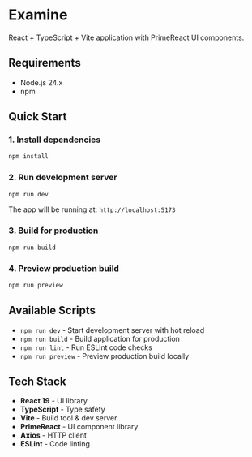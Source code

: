 # Examine

React + TypeScript + Vite application with PrimeReact UI components.

## Requirements

- Node.js 24.x
- npm

## Quick Start

### 1. Install dependencies

```bash
npm install
```

### 2. Run development server

```bash
npm run dev
```

The app will be running at: `http://localhost:5173`

### 3. Build for production

```bash
npm run build
```

### 4. Preview production build

```bash
npm run preview
```

## Available Scripts

- `npm run dev` - Start development server with hot reload
- `npm run build` - Build application for production
- `npm run lint` - Run ESLint code checks
- `npm run preview` - Preview production build locally

## Tech Stack

- **React 19** - UI library
- **TypeScript** - Type safety
- **Vite** - Build tool & dev server
- **PrimeReact** - UI component library
- **Axios** - HTTP client
- **ESLint** - Code linting
